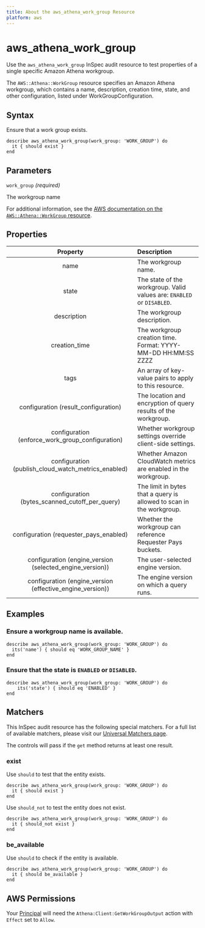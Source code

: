 ```yaml
---
title: About the aws_athena_work_group Resource
platform: aws
---
```


# aws_athena_work_group

Use the `aws_athena_work_group` InSpec audit resource to test properties of a single specific Amazon Athena workgroup.

The `AWS::Athena::WorkGroup` resource specifies an Amazon Athena workgroup, which contains a name, description, creation time, state, and other configuration, listed under WorkGroupConfiguration.

## Syntax

Ensure that a work group exists.

    describe aws_athena_work_group(work_group: 'WORK_GROUP') do
      it { should exist }
    end

## Parameters

`work_group` _(required)_

The workgroup name

For additional information, see the [AWS documentation on the `AWS::Athena::WorkGroup` resource](https://docs.aws.amazon.com/AWSCloudFormation/latest/UserGuide/aws-resource-athena-workgroup.html).

## Properties

| Property | Description |
| :---: | :--- |
| name          | The workgroup name. |
| state         | The state of the workgroup. Valid values are: `ENABLED` or `DISABLED`. |
| description   | The workgroup description. |
| creation_time | The workgroup creation time. Format: YYYY-MM-DD HH:MM:SS ZZZZ |
| tags          | An array of key-value pairs to apply to this resource. |
| configuration (result_configuration) | The location and encryption of query results of the workgroup. |
| configuration (enforce_work_group_configuration) | Whether workgroup settings override client-side settings. |
| configuration (publish_cloud_watch_metrics_enabled) | Whether Amazon CloudWatch metrics are enabled in the workgroup. |
| configuration (bytes_scanned_cutoff_per_query) | The limit in bytes that a query is allowed to scan in the workgroup. |
| configuration (requester_pays_enabled) | Whether the workgroup can reference Requester Pays buckets. |
| configuration (engine_version (selected_engine_version)) | The user-selected engine version. |
| configuration (engine_version (effective_engine_version)) | The engine version on which a query runs. |

## Examples

### Ensure a workgroup name is available.

    describe aws_athena_work_group(work_group: 'WORK_GROUP') do
      its('name') { should eq 'WORK_GROUP_NAME' }
    end

### Ensure that the state is `ENABLED` or `DISABLED`.

    describe aws_athena_work_group(work_group: 'WORK_GROUP') do
        its('state') { should eq 'ENABLED' }
    end

## Matchers

This InSpec audit resource has the following special matchers. For a full list of available matchers, please visit our [Universal Matchers page](https://www.inspec.io/docs/reference/matchers/).

The controls will pass if the `get` method returns at least one result.

### exist

Use `should` to test that the entity exists.

    describe aws_athena_work_group(work_group: 'WORK_GROUP') do
      it { should exist }
    end

Use `should_not` to test the entity does not exist.

    describe aws_athena_work_group(work_group: 'WORK_GROUP') do
      it { should_not exist }
    end

### be_available

Use `should` to check if the entity is available.

    describe aws_athena_work_group(work_group: 'WORK_GROUP') do
      it { should be_available }
    end

## AWS Permissions

Your [Principal](https://docs.aws.amazon.com/IAM/latest/UserGuide/intro-structure.html#intro-structure-principal) will need the `Athena:Client:GetWorkGroupOutput` action with `Effect` set to `Allow`.
